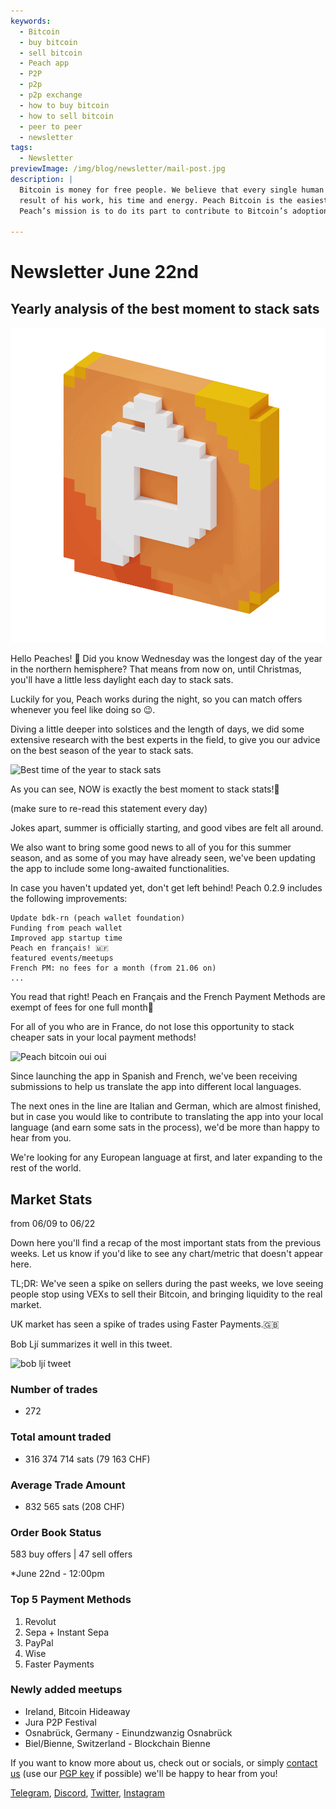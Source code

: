 ```yaml
---
keywords:
  - Bitcoin
  - buy bitcoin
  - sell bitcoin
  - Peach app
  - P2P
  - p2p
  - p2p exchange
  - how to buy bitcoin
  - how to sell bitcoin
  - peer to peer
  - newsletter
tags:
  - Newsletter
previewImage: /img/blog/newsletter/mail-post.jpg
description: |
  Bitcoin is money for free people. We believe that every single human being has the right to choose which money he uses to store his wealth, the
  result of his work, his time and energy. Peach Bitcoin is the easiest platform to buy and sell bitcoin peer to peer.
  Peach’s mission is to do its part to contribute to Bitcoin’s adoption in the hands of the people.

---
```

# Newsletter June 22nd
## Yearly analysis of the best moment to stack sats

![peachy peach bitcoin gif](/img/blog/newsletter/gif-peach.gif)

Hello Peaches! 🍑
Did you know Wednesday was the longest day of the year in the northern hemisphere? That means from now on, until Christmas, you'll have a little less daylight each day to stack sats.

Luckily for you, Peach works during the night, so you can match offers whenever you feel like doing so 😉.

Diving a little deeper into solstices and the length of days, we did some extensive research with the best experts in the field, to give you our advice on the best season of the year to stack sats.

![Best time of the year to stack sats](https://img.mailinblue.com/5647291/images/content_library/original/64941307dfe4913ead6c14a6.png)

As you can see, NOW is exactly the best moment to stack stats!💸

(make sure to re-read this statement every day)

Jokes apart, summer is officially starting, and good vibes are felt all around.

We also want to bring some good news to all of you for this summer season, and as some of you may have already seen, we've been updating the app to include some long-awaited functionalities.

In case you haven't updated yet, don't get left behind! Peach 0.2.9 includes the following improvements:

    Update bdk-rn (peach wallet foundation)
    Funding from peach wallet
    Improved app startup time
    Peach en français! 🇲🇫
    featured events/meetups
    French PM: no fees for a month (from 21.06 on)
    ...

 

You read that right! Peach en Français and the French Payment Methods are exempt of fees for one full month🤑

For all of you who are in France, do not lose this opportunity to stack cheaper sats in your local payment methods!

![Peach bitcoin oui oui](https://img.mailinblue.com/5647291/images/content_library/original/649416828985185b31521435.gif)

Since launching the app in Spanish and French, we've been receiving submissions to help us translate the app into different local languages.

The next ones in the line are Italian and German, which are almost finished, but in case you would like to contribute to translating the app into your local language (and earn some sats in the process), we'd be more than happy to hear from you.
 
We're looking for any European language at first, and later expanding to the rest of the world.

## Market Stats
from 06/09 to 06/22

Down here you'll find a recap of the most important stats from the previous weeks. Let us know if you'd like to see any chart/metric that doesn't appear here.

TL;DR: We've seen a spike on sellers during the past weeks, we love seeing people stop using VEXs to sell their Bitcoin, and bringing liquidity to the real market.

UK market has seen a spike of trades using Faster Payments.🇬🇧

Bob Ljí summarizes it well in this tweet.

![bob ljí tweet](https://img.mailinblue.com/5647291/images/content_library/original/6494188b6eb6f010ad6c7ee3.png)

### Number of trades
- 272

### Total amount traded
- 316 374 714 sats (79 163 CHF)

### Average Trade Amount
- 832 565 sats (208 CHF)

### Order Book Status
583 buy offers | 47 sell offers

*June 22nd - 12:00pm

### Top 5 Payment Methods
1. Revolut
2. Sepa + Instant Sepa
3. PayPal
4. Wise
5. Faster Payments

### Newly added meetups
- Ireland, Bitcoin Hideaway
- Jura P2P Festival
- Osnabrück, Germany - Einundzwanzig Osnabrück
- Biel/Bienne, Switzerland - Blockchain Bienne


If you want to know more about us, check out or socials, or simply [contact us](mailto:hello@peachbitcoin.com) (use our [PGP key](https://keys.openpgp.org/vks/v1/by-fingerprint/48339A19645E2E53488E0E5479E1B270FACD1BD2) if possible) we'll be happy to hear from you!

[Telegram](https://t.me/+GkOW1J-ixBBkZWRk), [Discord](https://discord.gg/ypeHz3SW54), [Twitter](https://twitter.com/peachbitcoin), [Instagram](https://instagram.com/peachbitcoin)
